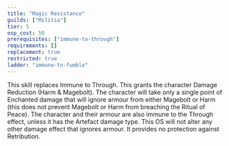```yaml
---
title: "Magic Resistance"
guilds: ["Militia"]
tier: 5
osp_cost: 50
prerequisites: ["immune-to-through"]
requirements: []
replacement: true
restricted: true
ladder: "immune-to-fumble"
---
```

This skill replaces Immune to Through. This grants the character Damage Reduction (Harm & Magebolt). The character will take only a single point of Enchanted damage that will ignore armour from either Magebolt or Harm (this does not prevent Magebolt or Harm from breaching the Ritual of Peace). The character and their armour are also immune to the Through effect, unless it has the Artefact damage type. This OS will not alter any other damage effect that ignores armour. It provides no protection against Retribution.